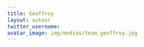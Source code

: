 ```yaml
---
title: Geoffroy
layout: auteur
twitter_username:
avatar_image: img/medias/team_geoffroy.jpg
---
```


